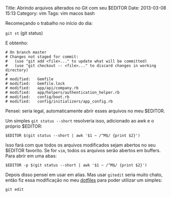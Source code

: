 Title: Abrindo arquivos alterados no Git com seu $EDITOR
Date: 2013-03-08 15:13
Category: vim
Tags: vim macos bash

Recomeçando o trabalho no início do dia:

``git st`` (git status)

E obtenho:

```
# On branch master
# Changes not staged for commit:
#   (use "git add <file>..." to update what will be committed)
#   (use "git checkout -- <file>..." to discard changes in working directory)
#
# modified:   Gemfile
# modified:   Gemfile.lock
# modified:   app/api/company.rb
# modified:   app/helpers/authentication_helper.rb
# modified:   config/boot.rb
# modified:   config/initializers/app_config.rb
```

Pensei: seria legal, automaticamente abrir esses arquivos no meu $EDITOR.

Um simples ``git status --short`` resolveria isso, adicionado ao awk e o próprio $EDITOR:

``$EDITOR $(git status --short | awk '$1 ~ /^M$/ {print $2}')``

Isso fará com que todos os arquivos modificados sejam abertos no seu $EDITOR favorito. Se for `vim`, todos os arquivos serão abertos em buffers. Para abrir em uma abas:

``$EDITOR -p $(git status --short | awk '$1 ~ /^M$/ {print $2}')``

Depois disso pensei em usar em alias. Mas usar `gitedit` seria muito chato, então fiz essa modificação no meu [dotfiles](https://github.com/wolcanus/dotfiles/commit/4321444655acae64b05ee02faad7f463df19aade) para poder utilizar um simples:

``git edit``
